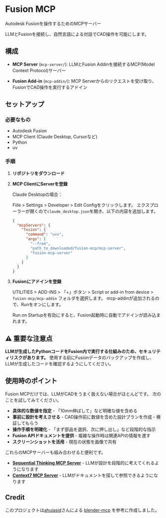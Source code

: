 # Fusion MCP

Autodesk Fusionを操作するためのMCPサーバー

LLMとFusionを接続し、自然言語による対話でCAD操作を可能にします。

## 構成

- **MCP Server** (`mcp-server/`):
  LLMとFusion Addinを接続するMCP(Model Context Protocol)サーバー

- **Fusion Add-in** (`mcp-addin/`):
  MCP Serverからのリクエストを受け取り、FusionでCAD操作を実行するアドイン


## セットアップ

### 必要なもの
- Autodesk Fusion
- MCP Client (Claude Desktop, Cursorなど)
- Python
- uv

### 手順

1. **リポジトリをダウンロード**

2. **MCP ClientにServerを登録**
   
   Claude Desktopの場合：
   
   Fiile > Settings > Developer > Edit Configをクリックします。
   エクスプローラーが開くので`claude_desktop.json`を開き、以下の内容を追加します。
   
   ```json
   {
     "mcpServers": {
       "fusion": {
         "command": "uvx",
         "args": [
           "--from",
           "path_to_downloaded/fusion-mcp/mcp-server",
           "fusion-mcp-server"
         ]
       }
     }
   }
   ```

3. **Fusionにアドインを登録**
   
   UTILITIES > ADD-INS > 「+」ボタン > Script or add-in from device > `fusion-mcp/mcp-addin` フォルダを選択します。
   mcp-addinが追加されるので、Runをオンにします。
   
   Run on Startupを有効にすると、Fusion起動時に自動でアドインが読み込まれます。
   
## ⚠️ 重要な注意点

**LLMが生成したPythonコードをFusion内で実行する仕組みのため、セキュリティリスクがあります。**
使用する前にFusionデータのバックアップを作成し、LLMが生成したコードを確認するようにしてください。

## 使用時のポイント

Fusion MCPだけでは、LLMがCADをうまく扱えない場合がほとんどです。
次のことを試してみてください。

- **具体的な数値を指定** - 「10mm伸ばして」など明確な値を含める
- **事前に設計を考えさせる** - CAD操作前に数値を含めた設計プランを作成・検証してもらう
- **操作手順を明確化** - 「まず部品を選択、次に押し出し」など段階的な指示
- **Fusion APIドキュメントを提供** - 複雑な操作時は関連APIの情報を渡す
- **スクリーンショットを活用** - 現在の状態を画像で共有

これらのMCPサーバーも組み合わせると便利です。

- **[Sequential Thinking MCP Server](https://github.com/modelcontextprotocol/servers/tree/main/src/sequentialthinking)** - LLMが設計を段階的に考えてくれるようになります
- **[Context7 MCP Server](https://github.com/upstash/context7)** - LLMがドキュメントを探して参照できるようになります
  
## Credit

このプロジェクトは[ahujasid](https://github.com/ahujasid)さんによる
[blender-mcp](https://github.com/ahujasid/blender-mcp)
を参考に作成しました。
